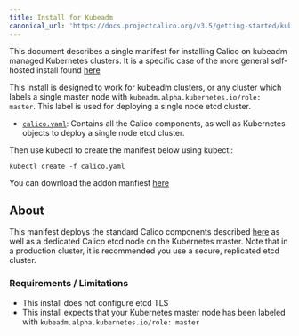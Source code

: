 ```yaml
---
title: Install for Kubeadm
canonical_url: 'https://docs.projectcalico.org/v3.5/getting-started/kubernetes/installation/hosted/kubeadm/'
---
```


This document describes a single manifest for installing Calico on kubeadm managed
Kubernetes clusters.  It is a specific case of the more general self-hosted
install found [here]({{site.baseurl}}/{{page.version}}/getting-started/kubernetes/installation/hosted)

This install is designed to work for kubeadm clusters, or any cluster which labels
a single master node with `kubeadm.alpha.kubernetes.io/role: master`.  This label is used for deploying
a single node etcd cluster.

- [`calico.yaml`](calico.yaml): Contains all the Calico components,
as well as Kubernetes objects to deploy a single node etcd cluster.

Then use kubectl to create the manifest below using kubectl:

```shell
kubectl create -f calico.yaml
```

You can download the addon manfiest [here](calico.yaml)

## About

This manifest deploys the standard Calico components described
[here]({{site.baseurl}}/{{page.version}}/getting-started/kubernetes/installation/hosted)
as well as a dedicated Calico etcd node on the Kubernetes master.  Note that in a production cluster, it is
recommended you use a secure, replicated etcd cluster.

### Requirements / Limitations

* This install does not configure etcd TLS
* This install expects that your Kubernetes master node has been labeled with `kubeadm.alpha.kubernetes.io/role: master`
